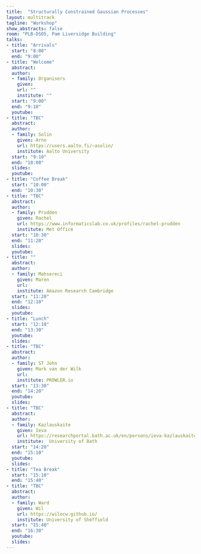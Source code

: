 ```yaml
---
title:  "Structurally Constrained Gaussian Processes"
layout: multitrack
tagline: "Workshop"
show_abstracts: false
room: "PLB-DS05, Pam Liversidge Building"
talks:
- title: "Arrivals"
  start: "8:00"
  end: "9:00"
- title: "Welcome"    
  abstract:
  author:
  - family: Organisers
    given: 
    url: ""
    institute: ""   
  start: "9:00"
  end: "9:10"
  youtube:
- title: "TBC"
  abstract:
  author:
  - family: Solin
    given: Arno
    url: https://users.aalto.fi/~asolin/
    institute: Aalto University
  start: "9:10"
  end: "10:00"
  slides:  
  youtube:
- title: "Coffee Break"
  start: "10:00"
  end: "10:30"    
- title: "TBC"
  abstract: 
  author:
  - family: Prudden
    given: Rachel
    url: https://www.informaticslab.co.uk/profiles/rachel-prudden
    institute: Met Office
  start: "10:30"
  end: "11:20"
  slides: 
  youtube:
- title: ""
  abstract: 
  author:
  - family: Mahsereci  
    given: Maren
    url: 
    institute: Amazon Research Cambridge
  start: "11:20"
  end: "12:10"
  slides:  
  youtube:
- title: "Lunch"
  start: "12:10"
  end: "13:30"
  youtube:
  slides:
- title: "TBC"
  abstract: 
  author:
  - family: ST John 
    given: Mark van der Wilk
    url: 
    institute: PROWLER.io
  start: "13:30"
  end: "14:20"
  youtube:
  slides:  
- title: "TBC"
  abstract: 
  author:
  - family: Kazlauskaite 
    given: Ieva
    url: https://researchportal.bath.ac.uk/en/persons/ieva-kazlauskaite
    institute:  University of Bath
  start: "14:20"
  end: "15:10"
  youtube:
  slides: 
- title: "Tea Break"
  start: "15:10"
  end: "15:40"
- title: "TBC"
  abstract: 
  author:
  - family: Ward
    given: Wil
    url: https://wilocw.github.io/
    institute: University of Sheffield
  start: "15:40"
  end: "16:30"
  youtube:
  slides: 
---
```

